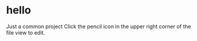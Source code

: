 # hello
Just a common project
Click the pencil icon in the upper right corner of the file view to edit.
